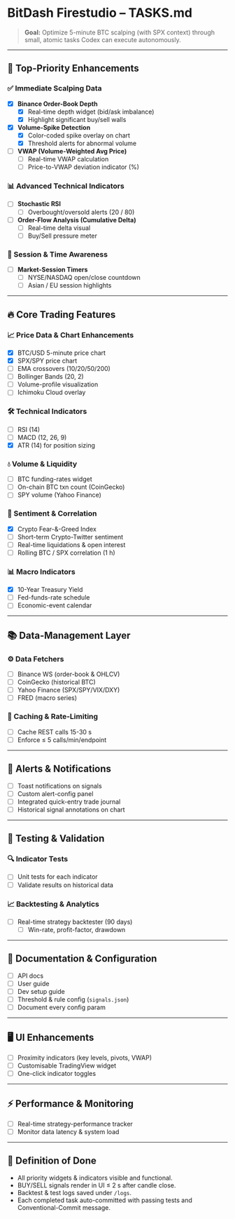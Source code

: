 # BitDash Firestudio – TASKS.md

> **Goal:** Optimize 5-minute BTC scalping (with SPX context) through small, atomic tasks Codex can execute autonomously.

---

## 🚀 Top-Priority Enhancements

### ✅ Immediate Scalping Data
- [x] **Binance Order-Book Depth**
  - [x] Real-time depth widget (bid/ask imbalance)
  - [x] Highlight significant buy/sell walls
- [x] **Volume-Spike Detection**
  - [x] Color-coded spike overlay on chart
  - [x] Threshold alerts for abnormal volume
- [ ] **VWAP (Volume-Weighted Avg Price)**
  - [ ] Real-time VWAP calculation
  - [ ] Price-to-VWAP deviation indicator (%)

### 📊 Advanced Technical Indicators
- [ ] **Stochastic RSI**
  - [ ] Overbought/oversold alerts (20 / 80)
- [ ] **Order-Flow Analysis (Cumulative Delta)**
  - [ ] Real-time delta visual
  - [ ] Buy/Sell pressure meter

### 📅 Session & Time Awareness
- [ ] **Market-Session Timers**
  - [ ] NYSE/NASDAQ open/close countdown
  - [ ] Asian / EU session highlights

---

## 🔥 Core Trading Features

### 📈 Price Data & Chart Enhancements
- [x] BTC/USD 5-minute price chart
- [x] SPX/SPY price chart
- [ ] EMA crossovers (10/20/50/200)
- [ ] Bollinger Bands (20, 2)
- [ ] Volume-profile visualization
- [ ] Ichimoku Cloud overlay

### 🛠 Technical Indicators
- [ ] RSI (14)
- [ ] MACD (12, 26, 9)
- [x] ATR (14) for position sizing

### 💧 Volume & Liquidity
- [ ] BTC funding-rates widget
- [ ] On-chain BTC txn count (CoinGecko)
- [ ] SPY volume (Yahoo Finance)

### 🎯 Sentiment & Correlation
- [x] Crypto Fear-&-Greed Index
- [ ] Short-term Crypto-Twitter sentiment
- [ ] Real-time liquidations & open interest
- [ ] Rolling BTC / SPX correlation (1 h)

### 📊 Macro Indicators
- [x] 10-Year Treasury Yield
- [ ] Fed-funds-rate schedule
- [ ] Economic-event calendar

---

## 📚 Data-Management Layer

### ⚙️ Data Fetchers
- [ ] Binance WS (order-book & OHLCV)
- [ ] CoinGecko (historical BTC)
- [ ] Yahoo Finance (SPX/SPY/VIX/DXY)
- [ ] FRED (macro series)

### 🔄 Caching & Rate-Limiting
- [ ] Cache REST calls 15-30 s
- [ ] Enforce ≤ 5 calls/min/endpoint

---

## 🚨 Alerts & Notifications
- [ ] Toast notifications on signals
- [ ] Custom alert-config panel
- [ ] Integrated quick-entry trade journal
- [ ] Historical signal annotations on chart

---

## 🧪 Testing & Validation

### 🔍 Indicator Tests
- [ ] Unit tests for each indicator
- [ ] Validate results on historical data

### 📈 Backtesting & Analytics
- [ ] Real-time strategy backtester (90 days)
  - [ ] Win-rate, profit-factor, drawdown

---

## 📖 Documentation & Configuration
- [ ] API docs
- [ ] User guide
- [ ] Dev setup guide
- [ ] Threshold & rule config (`signals.json`)
- [ ] Document every config param

---

## 🖥 UI Enhancements
- [ ] Proximity indicators (key levels, pivots, VWAP)
- [ ] Customisable TradingView widget
- [ ] One-click indicator toggles

---

## ⚡ Performance & Monitoring
- [ ] Real-time strategy-performance tracker
- [ ] Monitor data latency & system load

---

## 🎯 Definition of Done
- All priority widgets & indicators visible and functional.
- BUY/SELL signals render in UI ≤ 2 s after candle close.
- Backtest & test logs saved under `/logs`.
- Each completed task auto-committed with passing tests and Conventional-Commit message.
